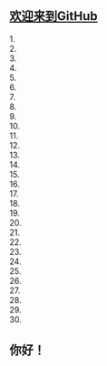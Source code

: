 ##  [欢迎来到GitHub](#obj) 
1.</br>
2.</br>
3.</br>
4.</br>
5.</br>
6.</br>
7.</br>
8.</br>
9.</br>
10.</br>
11.</br>
12.</br>
13.</br>
14.</br>
15.</br>
16.</br>
17.</br>
18.</br>
19.</br>
20.</br>
21.</br>
22.</br>
23.</br>
24.</br>
25.</br>
26.</br>
27.</br>
28.</br>
29.</br>
30.</br>
<h2 id='obj'>你好！<h2>
    

